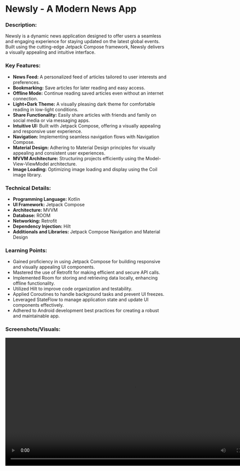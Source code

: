 
# Newsly - A Modern News App

### Description:

Newsly is a dynamic news application designed to offer users a seamless and engaging experience for staying updated on the latest global events. Built using the cutting-edge Jetpack Compose framework, Newsly delivers a visually appealing and intuitive interface.

### Key Features:

- **News Feed:**  A personalized feed of articles tailored to user interests and preferences.
- **Bookmarking:** Save articles for later reading and easy access.
- **Offline Mode:** Continue reading saved articles even without an internet connection.
- **Light+Dark Theme:** A visually pleasing dark theme for comfortable reading in low-light conditions.
- **Share Functionality:** Easily share articles with friends and family on social media or via messaging apps.
- **Intuitive UI:** Built with Jetpack Compose, offering a visually appealing and responsive user experience.
- **Navigation:** Implementing seamless navigation flows with Navigation Compose.
- **Material Design:** Adhering to Material Design principles for visually appealing and consistent user experiences.
- **MVVM Architecture:** Structuring projects efficiently using the Model-View-ViewModel architecture.
- **Image Loading:** Optimizing image loading and display using the Coil image library.

### Technical Details:

- **Programming Language:** Kotlin
- **UI Framework:** Jetpack Compose
- **Architecture:** MVVM
- **Database:** ROOM
- **Networking:** Retrofit
- **Dependency Injection:** Hilt
- **Additionals and Libraries:** Jetpack Compose Navigation and Material Design

### Learning Points:

- Gained proficiency in using Jetpack Compose for building responsive and visually appealing UI components.
- Mastered the use of Retrofit for making efficient and secure API calls.
- Implemented Room for storing and retrieving data locally, enhancing offline functionality.
- Utilized Hilt to improve code organization and testability.
- Applied Coroutines to handle background tasks and prevent UI freezes.
- Leveraged StateFlow to manage application state and update UI components effectively.
- Adhered to Android development best practices for creating a robust and maintainable app.

### Screenshots/Visuals:

<div align="center"><video src="https://github.com/user-attachments/assets/ef1c5b70-e9c2-42c4-9d6a-f3e291aa8481" height="400" ></video></div>











<!--
<p align="center">
<img src="https://github.com/Shahnawazk7944/AI_Chat_Application_ZERU_With_MVVM_Retrofit_ROOM_GoogleGeminiAI/assets/74444644/372ddd37-6c10-4fa4-83a7-e3119464b207" width="220" height="400" >&nbsp;&nbsp;
 <img src="https://github.com/Shahnawazk7944/AI_Chat_Application_ZERU_With_MVVM_Retrofit_ROOM_GoogleGeminiAI/assets/74444644/dfee9e97-14a3-4205-9e69-1c068524e855" width="220" height="400" >&nbsp;&nbsp;
  <img src="https://github.com/Shahnawazk7944/AI_Chat_Application_ZERU_With_MVVM_Retrofit_ROOM_GoogleGeminiAI/assets/74444644/e0e32e03-a0cb-4d14-94de-3a5990d236db" width="220" height="400" >
</p>
-->
